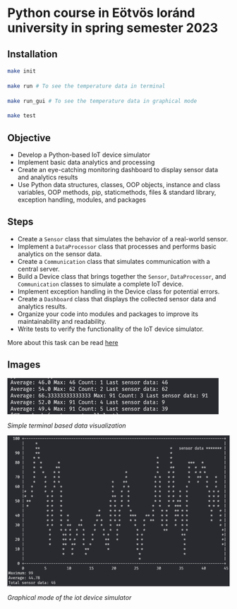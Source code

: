 # Python course in Eötvös loránd university in spring semester 2023
## Installation
```bash
make init

make run # To see the temperature data in terminal

make run_gui # To see the temperature data in graphical mode

make test
```

## Objective

- Develop a Python-based IoT device simulator
- Implement basic data analytics and processing
- Create an eye-catching monitoring dashboard to display sensor data and analytics results
- Use Python data structures, classes, OOP objects, instance and class variables, OOP methods, pip, staticmethods, files & standard library, exception handling, modules, and packages

## Steps
- Create a `Sensor` class that simulates the behavior of a real-world sensor.
- Implement a `DataProcessor` class that processes and performs basic analytics on the sensor data.
- Create a `Communication` class that simulates communication with a central server.
- Build a Device class that brings together the `Sensor`, `DataProcessor`, and `Communication` classes to simulate a complete IoT device.
- Implement exception handling in the Device class for potential errors.
- Create a `Dashboard` class that displays the collected sensor data and analytics results.
- Organize your code into modules and packages to improve its maintainability and readability.
- Write tests to verify the functionality of the IoT device simulator.

More about this task can be read [here](/Assignment%201.pdf)

## Images
![image](/images/temperature_terminal.png)

*Simple terminal based data visualization*

![image](/images/temperature_graphs.png)

*Graphical mode of the iot device simulator*
